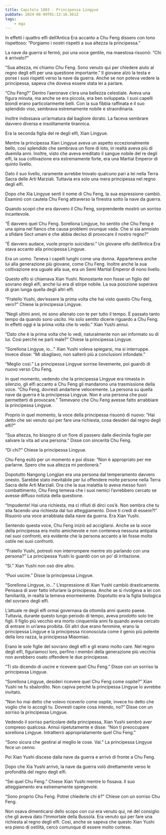 ```yaml
---
title: Capitolo 1883 - Principessa Lingyue
pubDate: 2024-08-09T01:13:16.561Z
tags:
    - mga
---
```



In effetti i quattro elfi dell’Antica Era accanto a Chu Feng dissero con tono rispettoso: “Porgiamo i nostri rispetti a sua altezza la principessa.”


La nave da guerra si fermò, poi una voce gentile, ma maestosa risuonò: “Chi è arrivato?”

“Sua altezza, mi chiamo Chu Feng. Sono venuto qui per chiedere aiuto al regno degli elfi per una questione importante.” Il giovane alzò la testa e porse i suoi rispetti verso la nave da guerra. Anche se non poteva vedere la principessa, sapeva che doveva essere stata lei a parlare.

“Chu Feng?” Dentro l’aeronave c’era una bellezza celestiale. Aveva una figura minuta, ma anche se era piccola, era ben sviluppata. I suoi capelli biondi erano particolarmente belli. Con la sua fibbia raffinata e il suo splendido viso, sembrava estremamente nobile e straordinaria.

Inoltre indossava un’armatura dal bagliore dorato. La faceva sembrare davvero diversa e insolitamente tirannica.


Era la seconda figlia del re degli elfi, Xian Lingyue.


Mentre la principessa Xian Lingyue aveva un aspetto eccezionalmente bello, così splendido che sembrava un fiore di loto, in realtà aveva più di duemila anni. Inoltre, visto che aveva ereditato il sangue nobile del re degli elfi, la sua coltivazione era estremamente forte, era una Martial Emperor di quinto livello.


Dato il suo livello, raramente avrebbe trovato qualcuno pari a lei nella Terra Sacra delle Arti Marziali. Tuttavia era solo una mera principessa nel regno degli elfi.


Dopo che Xia Lingyue sentì il nome di Chu Feng, la sua espressione cambiò. Esaminò con cautela Chu Feng attraverso la finestra sotto la nave da guerra.


Quando scoprì che era davvero il Chu Feng, sorprendente mostrò un sorriso incantevole.


“È davvero quel Chu Feng. Sorellona Lingyue, ho sentito che Chu Feng è una spina nel fianco che causa problemi ovunque vada. Che si sia annoiato a sfidare Sect umani e che abbia deciso di provocare il nostro regno?”

“È davvero audace, vuole proprio suicidarsi.” Un giovane elfo dell’Antica Era stava accanto alla principessa Lingyue.


Era un uomo. Teneva i capelli lunghi come una donna. Apparteneva anche lui alla generazione più giovane, come Chu Feng. Inoltre anche la sua coltivazione era uguale alla sua, era un Semi Martial Emperor di nono livello.


Questo elfo si chiamava Xian Yushi. Nonostante non fosse un figlio del sovrano degli elfi, anche lui era di stirpe nobile. La sua posizione superava di gran lunga quella degli altri elfi.


“Fratello Yushi, dev’essere la prima volta che hai visto questo Chu Feng, vero?” Chiese la principessa Lingyue.


“Negli ultimi anni, mi sono allenato con te per tutto il tempo. È passato tanto tempo da quando sono uscito. Ho solo sentito dicerie riguardo a Chu Feng. In effetti oggi è la prima volta che lo vedo.” Xian Yushi annuì.


“Dato che è la prima volta che lo vedi, naturalmente non sei informato su di lui. Così perché ne parli male?” Chiese la principessa Lingyue.

“Sorellona Lingyue, io…” Xian Yushi voleva spiegarsi, ma si interruppe. Invece disse: “Mi sbagliavo, non salterò più a conclusioni infondate.”


“Meglio così.” La principessa Lingyue sorrise lievemente, poi guardò di nuovo verso Chu Feng.


In quel momento, vedendo che la principessa Lingyue era rimasta in silenzio, gli elfi accanto a Chu Feng gli mandarono una trasmissione della voce. “Chu Feng, dovresti andartene velocemente. La persona su quella nave da guerra è la principessa Lingyue. Non è una persona che puoi permetterti di provocare.” Temevano che Chu Feng avesse fatto arrabbiare la principessa Lingyue.

Proprio in quel momento, la voce della principessa risuonò di nuovo: “Hai detto che sei venuto qui per fare una richiesta, cosa desideri dal regno degli elfi?”


“Sua altezza, ho bisogno di un fiore di passero dalle diecimila foglie per salvare la vita ad una persona.” Disse con sincerità Chu Feng.

“Di chi?” Chiese la principessa Lingyue.


Chu Feng esitò per un momento e poi disse: “Non è appropriato per me parlarne. Spero che sua altezza mi perdonerà.”


Dopotutto Nangong Longjian era una persona dal temperamento davvero onesto. Sarebbe stato inevitabile per lui offendere molte persone nella Terra Sacra delle Arti Marziali. Ora che la sua malattia lo aveva messo fuori combattimento, Chu Feng temeva che i suoi nemici l’avrebbero cercato se avesse diffuso notizia della questione.

“Impudente! Hai una richiesta, ma ci rifiuti di dirci cos’è. Non sembra che tu stia facendo una richiesta dal tuo atteggiamento. Dove ti credi di essere?!” Risuonò una voce arrabbiata dalla nave da guerra. Era Xian Yushi.


Sentendo questa voce, Chu Feng iniziò ad accigliarsi. Anche se la voce della principessa era molto amichevole e non conteneva nessuna antipatia nei suoi confronti, era evidente che la persona accanto a lei fosse molto ostile nei suoi confronti.

“Fratello Yushi, potresti non interrompere mentre sto parlando con una persona?” La principessa Yushi lo guardò con un po’ di irritazione.

“Sì.” Xian Yushi non osò dire altro.

“Puoi uscire.” Disse la principessa Lingyue.

“Sorellona Lingyue, io…” L’espressione di Xian Yushi cambiò drasticamente. Pensava di aver fatto infuriare la principessa. Anche se si rivolgeva a lei con familiarità, in realtà la temeva enormemente. Dopotutto era la figlia biologica del sovrano degli elfi.


L’attuale re degli elfi ormai governava da ottomila anni questo paese. Tuttavia, durante questo lungo periodo di tempo, aveva prodotto solo tre figli. Il figlio più vecchio era morto cinquemila anni fa quando aveva cercato di entrare in un’area proibita. Gli altri due erano femmine, erano la principessa Lingyue e la principessa riconosciuta come il genio più potente della loro razza, la principessa Miaomiao.


Erano le sole figlie del sovrano degli elfi e gli erano molto care. Nel regno degli elfi, figuriamoci loro, perfino i membri della generazione più vecchia non avrebbero osato offendere le due principesse.

“Ti sto dicendo di uscire e ricevere quel Chu Feng.” Disse con un sorriso la principessa Lingyue.

“Sorellona Lingyue, desideri ricevere quel Chu Feng come ospite?” Xian Yushi ne fu sbalordito. Non capiva perché la principessa Lingyue lo avrebbe invitato.


“Non ho mai detto che volevo riceverlo come ospite, invece ho detto che voglio che lo accogli tu. Dovresti capire cosa intendo, no?” Disse con un sorriso la principessa Lingyue.


Vedendo il sorriso particolare della principessa, Xian Yushi sembrò aver compreso qualcosa. Annuì ripetutamente e disse: “Non ti preoccupare sorellona Lingyue. Intratterrò appropriatamente quel Chu Feng.”

“Sono sicura che gestirai al meglio le cose. Vai.” La principessa Lingyue fece un cenno.


Poi Xian Yushi discese dalla nave da guerra e arrivò di fronte a Chu Feng.


Dopo che Xia Yushi arrivò, la nave da guerra volò direttamente verso le profondità del regno degli elfi.


“Sei quel Chu Feng.” Chiese Xian Yushi mentre lo fissava. Il suo atteggiamento era estremamente spregevole.

“Sono proprio Chu Feng. Potrei chiederle chi è?” Chiese con un sorriso Chu Feng.


Non osava dimenticarsi dello scopo con cui era venuto qui, né del consiglio che gli aveva dato l’Immortale della Bussola. Era venuto qui per fare una richiesta al regno degli elfi. Così, anche se sapeva che questo Xian Yushi era pieno di ostilità, cercò comunque di essere molto cortese.





